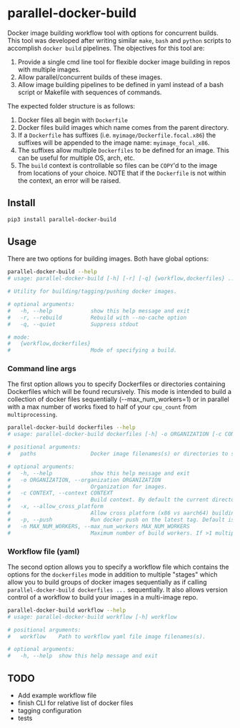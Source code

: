 # parallel-docker-build

Docker image building workflow tool with options for concurrent builds. This
tool was developed after writing similar `make`, `bash` and `python` scripts to
accomplish `docker build` pipelines. The objectives for this tool are:

1. Provide a single cmd line tool for flexible docker image building in repos
   with multiple images.
1. Allow parallel/concurrent builds of these images.
1. Allow image building pipelines to be defined in yaml instead of a bash script
   or Makefile with sequences of commands.

The expected folder structure is as follows:

1. Docker files all begin with `Dockerfile`
1. Docker files build images which name comes from the parent directory.
1. If a `Dockerfile` has suffixes (i.e. `myimage/Dockerfile.focal.x86`) the
   suffixes will be appended to the image name: `myimage_focal_x86`.
1. The suffixes allow multiple `Dockerfiles` to be defined for an image. This
   can be useful for multiple OS, arch, etc.
1. The `build` context is controllable so files can be `COPY`'d to the image
   from locations of your choice. NOTE that if the `Dockerfile` is not within
   the context, an error will be raised.

## Install

```bash
pip3 install parallel-docker-build
```

## Usage

There are two options for building images. Both have global options:

```bash
parallel-docker-build --help
# usage: parallel-docker-build [-h] [-r] [-q] {workflow,dockerfiles} ...

# Utility for building/tagging/pushing docker images.

# optional arguments:
#   -h, --help            show this help message and exit
#   -r, --rebuild         Rebuild with --no-cache option
#   -q, --quiet           Suppress stdout

# mode:
#   {workflow,dockerfiles}
#                         Mode of specifying a build.
```

### Command line args

The first option allows you to specify Dockerfiles or directories containing
Dockerfiles which will be found recursively. This mode is intended to build a
collection of docker files sequentially (--max_num_workers=1) or in parallel
with a max number of works fixed to half of your `cpu_count` from
`multiprocessing`.

```bash
parallel-docker-build dockerfiles --help
# usage: parallel-docker-build dockerfiles [-h] -o ORGANIZATION [-c CONTEXT] [-x] [-p] [-n MAX_NUM_WORKERS] paths [paths ...]

# positional arguments:
#   paths                 Docker image filenames(s) or directories to search.

# optional arguments:
#   -h, --help            show this help message and exit
#   -o ORGANIZATION, --organization ORGANIZATION
#                         Organization for images.
#   -c CONTEXT, --context CONTEXT
#                         Build context. By default the current directory.
#   -x, --allow_cross_platform
#                         Allow cross platform (x86 vs aarch64) building. Default is False.
#   -p, --push            Run docker push on the latest tag. Default is False.
#   -n MAX_NUM_WORKERS, --max_num_workers MAX_NUM_WORKERS
#                         Maximum number of build workers. If >1 multiprocessing is used. Max value is half this computer's cpu count: 64. Default is 1.
```

### Workflow file (yaml)

The second option allows you to specify a workflow file which contains the
options for the `dockerfiles` mode in addition to multiple "stages" which
allow you to build groups of docker images sequentially as if calling
`parallel-docker-build dockerfiles ...` sequentially. It also allows version
control of a workflow to build your images in a multi-image repo.

```bash
parallel-docker-build workflow --help
# usage: parallel-docker-build workflow [-h] workflow

# positional arguments:
#   workflow    Path to workflow yaml file image filenames(s).

# optional arguments:
#   -h, --help  show this help message and exit
```

## TODO

* Add example workflow file
* finish CLI for relative list of docker files
* tagging configuration
* tests
